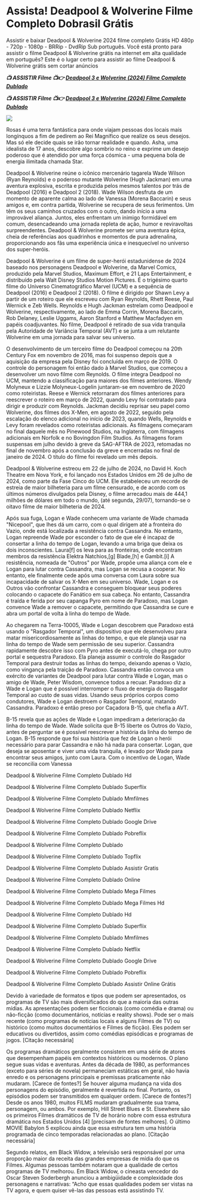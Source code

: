<h1>Assista! Deadpool & Wolverine Filme Completo Dobrasil Grátis </h1>

Assistir e baixar Deadpool & Wolverine 2024 filme completo Grátis HD 480p - 720p - 1080p - BRRip - DvdRip Sub português. Você está pronto para assistir o filme Deadpool & Wolverine grátis na internet em alta qualidade em português? Este é o lugar certo para assistir ao filme Deadpool & Wolverine grátis sem cortar anúncios

<p><b><I>📺 ASSISTIR Filme 📺👉 <a href="https://hutagon.com/movie/533535/deadpool-wolverine" rel="noopener">Deadpool 3 e Wolverine (2024) Filme Completo Dublado</a></I></b></p>

<p><b><I>📺 ASSISTIR Filme 📺👉 <a href="https://hutagon.com/movie/533535/deadpool-wolverine" rel="noopener">Deadpool 3 e Wolverine (2024) Filme Completo Dublado</a></I></b></p>

<img src="https://images.justwatch.com/poster/314489929/s718/deadpool-3.jpg" />

Rosas é uma terra fantástica para onde viajam pessoas dos locais mais longínquos a fim de pedirem ao Rei Magnífico que realize os seus desejos. Mas só ele decide quais se irão tornar realidade e quando. Asha, uma idealista de 17 anos, descobre algo sombrio no reino e exprime um desejo poderoso que é atendido por uma força cósmica - uma pequena bola de energia ilimitada chamada Star.

Deadpool & Wolverine reúne o icônico mercenário tagarela Wade Wilson (Ryan Reynolds) e o poderoso mutante Wolverine (Hugh Jackman) em uma aventura explosiva, escrita e produzida pelos mesmos talentos por trás de Deadpool (2016) e Deadpool 2 (2018). Wade Wilson desfruta de um momento de aparente calma ao lado de Vanessa (Morena Baccarin) e seus amigos e, em contra partida, Wolverine se recupera de seus ferimentos. Um têm os seus caminhos cruzados com o outro, dando início a uma improvável aliança. Juntos, eles enfrentam um inimigo formidável em comum, desencadeando uma jornada repleta de ação, humor e reviravoltas surpreendentes. Deadpool & Wolverine promete ser uma aventura épica, cheia de referências aos quadrinhos e momentos de pura adrenalina, proporcionando aos fãs uma experiência única e inesquecível no universo dos super-heróis.

Deadpool & Wolverine é um filme de super-herói estadunidense de 2024 baseado nos personagens Deadpool e Wolverine, da Marvel Comics, produzido pela Marvel Studios, Maximum Effort, e 21 Laps Entertainment, e distribuído pela Walt Disney Studios Motion Pictures. É o trigésimo quarto filme do Universo Cinematográfico Marvel (UCM) e a sequência de Deadpool (2016) e Deadpool 2 (2018). O filme é dirigido por Shawn Levy a partir de um roteiro que ele escreveu com Ryan Reynolds, Rhett Reese, Paul Wernick e Zeb Wells. Reynolds e Hugh Jackman estrelam como Deadpool e Wolverine, respectivamente, ao lado de Emma Corrin, Morena Baccarin, Rob Delaney, Leslie Uggams, Aaron Stanford e Matthew Macfadyen em papéis coadjuvantes. No filme, Deadpool é retirado de sua vida tranquila pela Autoridade de Variância Temporal (AVT) e se junta a um relutante Wolverine em uma jornada para salvar seu universo.

O desenvolvimento de um terceiro filme do Deadpool começou na 20th Century Fox em novembro de 2016, mas foi suspenso depois que a aquisição da empresa pela Disney foi concluída em março de 2019. O controle do personagem foi então dado à Marvel Studios, que começou a desenvolver um novo filme com Reynolds. O filme integra Deadpool no UCM, mantendo a classificação para maiores dos filmes anteriores. Wendy Molyneux e Lizzie Molyneux-Logelin juntaram-se em novembro de 2020 como roteiristas. Reese e Wernick retornaram dos filmes anteriores para reescrever o roteiro em março de 2022, quando Levy foi contratado para dirigir e produzir com Reynolds. Jackman decidiu reprisar seu papel como Wolverine, dos filmes dos X-Men, em agosto de 2022, seguido pela escalação do elenco adicional no início de 2023, quando Wells, Reynolds e Levy foram revelados como roteiristas adicionais. As filmagens começaram no final daquele mês no Pinewood Studios, na Inglaterra, com filmagens adicionais em Norfolk e no Bovingdon Film Studios. As filmagens foram suspensas em julho devido à greve da SAG-AFTRA de 2023, retomadas no final de novembro após a conclusão da greve e encerradas no final de janeiro de 2024. O título do filme foi revelado um mês depois.

Deadpool & Wolverine estreou em 22 de julho de 2024, no David H. Koch Theatre em Nova York, e foi lançado nos Estados Unidos em 26 de julho de 2024, como parte da Fase Cinco do UCM. Ele estabeleceu um recorde de estreia de maior bilheteria para um filme censurado, e de acordo com os últimos números divulgados pela Disney, o filme arrecadou mais de 444,1 milhões de dólares em todo o mundo, (até segunda, 29/07), tornando-se o oitavo filme de maior bilheteria de 2024.

Após sua fuga, Logan e Wade conhecem uma variante de Wade chamada "Nicepool", que lhes dá um carro, com o qual dirigem até a fronteira do Vazio, onde está localizada a resistência contra Cassandra. No entanto, Logan repreende Wade por esconder o fato de que ele é incapaz de consertar a linha do tempo de Logan, levando a uma briga que deixa os dois inconscientes. Laura[f] os leva para as fronteiras, onde encontram membros da resistência Elektra Natchios,[g] Blade,[h] e Gambit.[i] A resistência, nomeada de "Outros" por Wade, propõe uma aliança com ele e Logan para lutar contra Cassandra, mas Logan se recusa a cooperar. No entanto, ele finalmente cede após uma conversa com Laura sobre sua incapacidade de salvar os X-Men em seu universo. Wade, Logan e os Outros vão confrontar Cassandra e conseguem bloquear seus poderes colocando o capacete do Fanático em sua cabeça. No entanto, Cassandra é traída e ferida por seu capanga Pyro em nome de Paradoxo, mas Logan convence Wade a remover o capacete, permitindo que Cassandra se cure e abra um portal de volta à linha do tempo de Wade.

Ao chegarem na Terra-10005, Wade e Logan descobrem que Paradoxo está usando o "Rasgador Temporal", um dispositivo que ele desenvolveu para matar misericordiosamente as linhas do tempo, e que ele planeja usar na linha do tempo de Wade sem permissão de seu superior. Cassandra rapidamente descobre isso com Pyro antes de executá-lo, chega por outro portal e sequestra Paradoxo. Ela planeja assumir o controle do Rasgador Temporal para destruir todas as linhas do tempo, deixando apenas o Vazio, como vingança pela traição de Paradoxo. Cassandra então convoca um exército de variantes de Deadpool para lutar contra Wade e Logan, mas o amigo de Wade, Peter Wisdom, convence todos a recuar. Paradoxo diz a Wade e Logan que é possível interromper o fluxo de energia do Rasgador Temporal ao custo de suas vidas. Usando seus próprios corpos como condutores, Wade e Logan destroem o Rasgador Temporal, matando Cassandra. Paradoxo é então preso por Caçadora B-15, que chefia a AVT.

B-15 revela que as ações de Wade e Logan impediram a deterioração da linha do tempo de Wade. Wade solicita que B-15 liberte os Outros do Vazio, antes de perguntar se é possível reescrever a história da linha do tempo de Logan. B-15 responde que foi sua história que fez de Logan o herói necessário para parar Cassandra e não há nada para consertar. Logan, que deseja se aposentar e viver uma vida tranquila, é levado por Wade para encontrar seus amigos, junto com Laura. Com o incentivo de Logan, Wade se reconcilia com Vanessa

Deadpool & Wolverine Filme Completo Dublado Hd

Deadpool & Wolverine Filme Completo Dublado Superflix

Deadpool & Wolverine Filme Completo Dublado Mmfilmes

Deadpool & Wolverine Filme Completo Dublado Netflix

Deadpool & Wolverine Filme Completo Dublado Google Drive

Deadpool & Wolverine Filme Completo Dublado Pobreflix

Deadpool & Wolverine Filme Completo Dublado

Deadpool & Wolverine Filme Completo Dublado Topflix

Deadpool & Wolverine Filme Completo Dublado Assistir Gratis

Deadpool & Wolverine Filme Completo Dublado Online

Deadpool & Wolverine Filme Completo Dublado Mega Filmes

Deadpool & Wolverine Filme Completo Dublado Mega Filmes Hd

Deadpool & Wolverine Filme Completo Dublado Hd

Deadpool & Wolverine Filme Completo Dublado Superflix

Deadpool & Wolverine Filme Completo Dublado Mmfilmes

Deadpool & Wolverine Filme Completo Dublado Netflix

Deadpool & Wolverine Filme Completo Dublado Google Drive

Deadpool & Wolverine Filme Completo Dublado Pobreflix

Deadpool & Wolverine Filme Completo Dublado Assistir Online Grátis

Devido à variedade de formatos e tipos que podem ser apresentados, os programas de TV são mais diversificados do que a maioria das outras mídias. As apresentações podem ser ficcionais (como comédia e drama) ou não-ficção (como documentários, notícias e reality shows). Pode ser o mais recente (como programas de notícias locais e alguns Filmes de TV) ou histórico (como muitos documentários e Filmes de ficção). Eles podem ser educativos ou divertidos, assim como comédias episódicas e programas de jogos. [Citação necessária]

Os programas dramáticos geralmente consistem em uma série de atores que desempenham papéis em contextos históricos ou modernos. O plano segue suas vidas e aventuras. Antes da década de 1980, as performances (exceto para séries de novela) permaneciam estáticas em geral, não havia enredo e os personagens principais e premissas praticamente não mudaram. [Carece de fontes?] Se houver alguma mudança na vida dos personagens do episódio, geralmente é revertida no final. Portanto, os episódios podem ser transmitidos em qualquer ordem. [Carece de fontes?] Desde os anos 1980, muitos FILMS mudaram gradualmente sua trama, personagem, ou ambos. Por exemplo, Hill Street Blues e St. Elsewhere são os primeiros Filmes dramáticos de TV de horário nobre com essa estrutura dramática nos Estados Unidos [4] [precisam de fontes melhores]. O último MOVIE Babylon 5 explicou ainda que essa estrutura tem uma história programada de cinco temporadas relacionadas ao plano. [Citação necessária]

Segundo relatos, em Black Widow, a televisão será responsável por uma proporção maior da receita das grandes empresas de mídia do que os Filmes. Algumas pessoas também notaram que a qualidade de certos programas de TV melhorou. Em Black Widow, o cineasta vencedor do Oscar Steven Soderbergh anunciou a ambigüidade e complexidade dos personagens e narrativas: “Acho que essas qualidades podem ser vistas na TV agora, e quem quiser vê-las das pessoas está assistindo TV.

